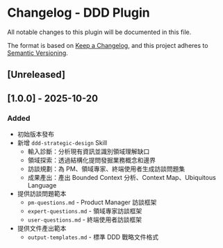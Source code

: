 # Changelog - DDD Plugin

All notable changes to this plugin will be documented in this file.

The format is based on [Keep a Changelog](https://keepachangelog.com/),
and this project adheres to [Semantic Versioning](https://semver.org/).

## [Unreleased]

## [1.0.0] - 2025-10-20

### Added

- 初始版本發布
- 新增 `ddd-strategic-design` Skill
  - 輸入診斷：分析現有資訊並識別領域理解缺口
  - 領域探索：透過結構化提問發掘業務概念和邊界
  - 訪談規劃：為 PM、領域專家、終端使用者生成訪談問題集
  - 成果產出：產出 Bounded Context 分析、Context Map、Ubiquitous Language
- 提供訪談問題範本
  - `pm-questions.md` - Product Manager 訪談框架
  - `expert-questions.md` - 領域專家訪談框架
  - `user-questions.md` - 終端使用者訪談框架
- 提供文件產出範本
  - `output-templates.md` - 標準 DDD 戰略文件格式
